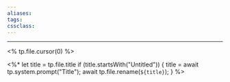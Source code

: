 ```yaml
---
aliases:
tags:
cssclass:
---
```





---
<% tp.file.cursor(0) %>


<%*
  let title = tp.file.title
  if (title.startsWith("Untitled")) {
    title = await tp.system.prompt("Title");
    await tp.file.rename(`${title}`);
  } 
%>